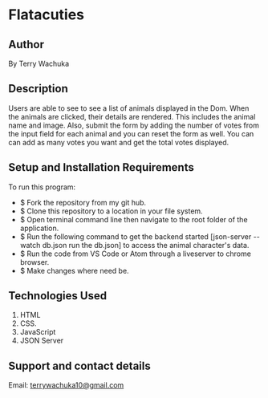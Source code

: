 # Flatacuties
## Author
By Terry Wachuka
## Description
Users are able to see to see a list of animals displayed in the Dom. When the animals are clicked, their details are rendered. This includes the animal name and image. Also, submit the form by adding the number of votes from the input field for each animal and you can reset the form as well. You can can add as many votes you want and get the total votes displayed.
## Setup and Installation Requirements
To run this program:
- $ Fork the repository from my git hub.
- $ Clone this repository to a location in your file system.
- $ Open terminal command line then navigate to the root folder of the application.
- $ Run the following command to get the backend started [json-server --watch db.json run the db.json] to access the animal character's data.
- $ Run the code from VS Code or Atom through a liveserver to chrome browser.
- $ Make changes where need be.
## Technologies Used
1. HTML
2. CSS.
3. JavaScript
4. JSON Server
## Support and contact details
Email: terrywachuka10@gmail.com





